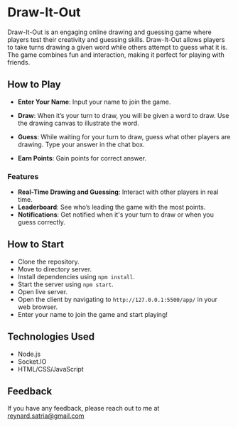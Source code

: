 
# Draw-It-Out

Draw-It-Out is an engaging online drawing and guessing game where players test their creativity and guessing skills. Draw-It-Out allows players to take turns drawing a given word while others attempt to guess what it is. The game combines fun and interaction, making it perfect for playing with friends.


## How to Play


- **Enter Your Name**: Input your name to join the game.

- **Draw**: When it’s your turn to draw, you will be given a word to draw. Use the drawing canvas to illustrate the word.

- **Guess**: While waiting for your turn to draw, guess what other players are drawing. Type your answer in the chat box.

- **Earn Points**: Gain points for correct answer.


### Features

- **Real-Time Drawing and Guessing**: Interact with other players in real time.
- **Leaderboard**: See who’s leading the game with the most points.
- **Notifications**: Get notified when it's your turn to draw or when you guess correctly.

## How to Start

- Clone the repository.
- Move to directory server.
- Install dependencies using `npm install`.
- Start the server using `npm start`.
- Open live server.
- Open the client by navigating to `http://127.0.0.1:5500/app/` in your web browser.
- Enter your name to join the game and start playing!

## Technologies Used

- Node.js
- Socket.IO
- HTML/CSS/JavaScript
  
## Feedback

If you have any feedback, please reach out to me at reynard.satria@gmail.com
